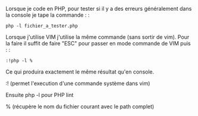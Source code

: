 Lorsque je code en PHP, pour tester si il y a des erreurs généralement
dans la console je tape la commande : :

    php -l fichier_a_tester.php

Lorsque j'utilise VIM j'utilise la même commande (sans sortir de vim).
Pour la faire il suffit de faire "ESC" pour passer en mode commande de
VIM puis : :

    :!php -l %

Ce qui produira exactement le même résultat qu'en console.

:! (permet l'execution d'une commande système dans vim)

Ensuite php -l pour PHP lint

% (récupère le nom du fichier courant avec le path complet)
